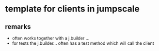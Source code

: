 # template for clients in jumpscale

## remarks

- often works together with a j.builder ...
- for tests the j.builder... often has a test method which will call the client


